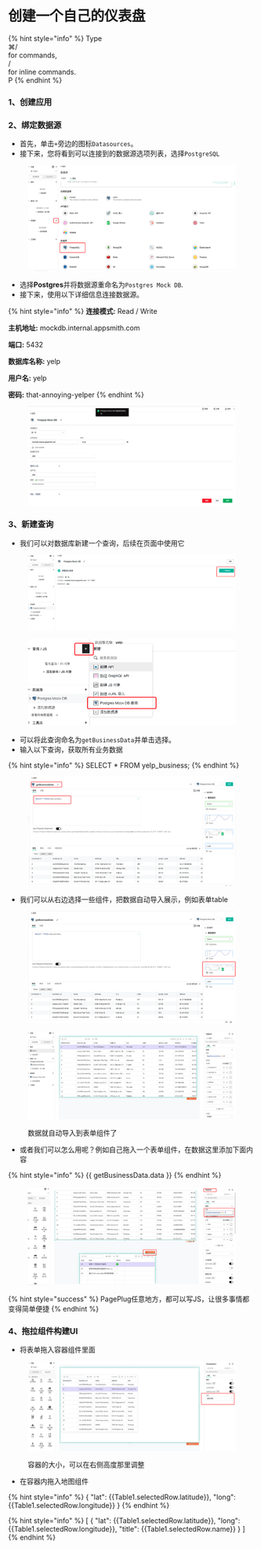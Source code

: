 # 创建一个自己的仪表盘

{% hint style="info" %}
Type\
⌘/\
for commands,\
/\
for inline commands.\
P
{% endhint %}



### 1、创建应用





### 2、绑定数据源

* 首先，单击`+`旁边的图标`Datasources`。
* 接下来，您将看到可以连接到的数据源选项列表，选择`PostgreSQL`

<figure><img src="../../.gitbook/assets/image (25).png" alt=""><figcaption></figcaption></figure>



* 选择**Postgres**并将数据源重命名为`Postgres Mock DB`.
* 接下来，使用以下详细信息连接数据源。

{% hint style="info" %}
**连接模式:** Read / Write

**主机地址:** mockdb.internal.appsmith.com

**端口:** 5432

**数据库名称:** yelp

**用户名:** yelp&#x20;

**密码:** that-annoying-yelper
{% endhint %}

<figure><img src="../../.gitbook/assets/image (24) (1).png" alt=""><figcaption></figcaption></figure>

### 3、新建查询

* 我们可以对数据库新建一个查询，后续在页面中使用它

<figure><img src="../../.gitbook/assets/image (20).png" alt=""><figcaption></figcaption></figure>

<figure><img src="../../.gitbook/assets/image (26) (1).png" alt=""><figcaption></figcaption></figure>

* 可以将此查询命名为`getBusinessData`并单击选择。
* 输入以下查询，获取所有业务数据

{% hint style="info" %}
SELECT \* FROM yelp\_business;
{% endhint %}

<figure><img src="../../.gitbook/assets/image (29) (1).png" alt=""><figcaption></figcaption></figure>

* 我们可以从右边选择一些组件，把数据自动导入展示，例如表单table

<figure><img src="../../.gitbook/assets/image (18).png" alt=""><figcaption></figcaption></figure>

<figure><img src="../../.gitbook/assets/image (2) (4).png" alt=""><figcaption><p>数据就自动导入到表单组件了</p></figcaption></figure>

* 或者我们可以怎么用呢？例如自己拖入一个表单组件，在数据这里添加下面内容

{% hint style="info" %}
\{{ getBusinessData.data \}}
{% endhint %}

<figure><img src="../../.gitbook/assets/image (31) (1).png" alt=""><figcaption></figcaption></figure>

{% hint style="success" %}
PagePlug任意地方，都可以写JS，让很多事情都变得简单便捷
{% endhint %}

### 4、拖拉组件构建UI

* 将表单拖入容器组件里面

<figure><img src="../../.gitbook/assets/image (27) (2).png" alt=""><figcaption><p>容器的大小，可以在右侧高度那里调整</p></figcaption></figure>

* 在容器内拖入地图组件

{% hint style="info" %}
{ "lat": \{{Table1.selectedRow.latitude\}}, "long": \{{Table1.selectedRow.longitude\}} }
{% endhint %}



{% hint style="info" %}
\[ { "lat": \{{Table1.selectedRow.latitude\}}, "long": \{{Table1.selectedRow.longitude\}}, "title": \{{Table1.selectedRow.name\}} } ]
{% endhint %}
